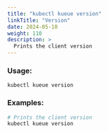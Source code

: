 ```yaml
---
title: "kubectl kueue version"
linkTitle: "Version"
date: 2024-05-10
weight: 110
description: >
  Prints the client version
---
```


### Usage:

```
kubectl kueue version
```

### Examples:
```bash
# Prints the client version
kubectl kueue version
```
